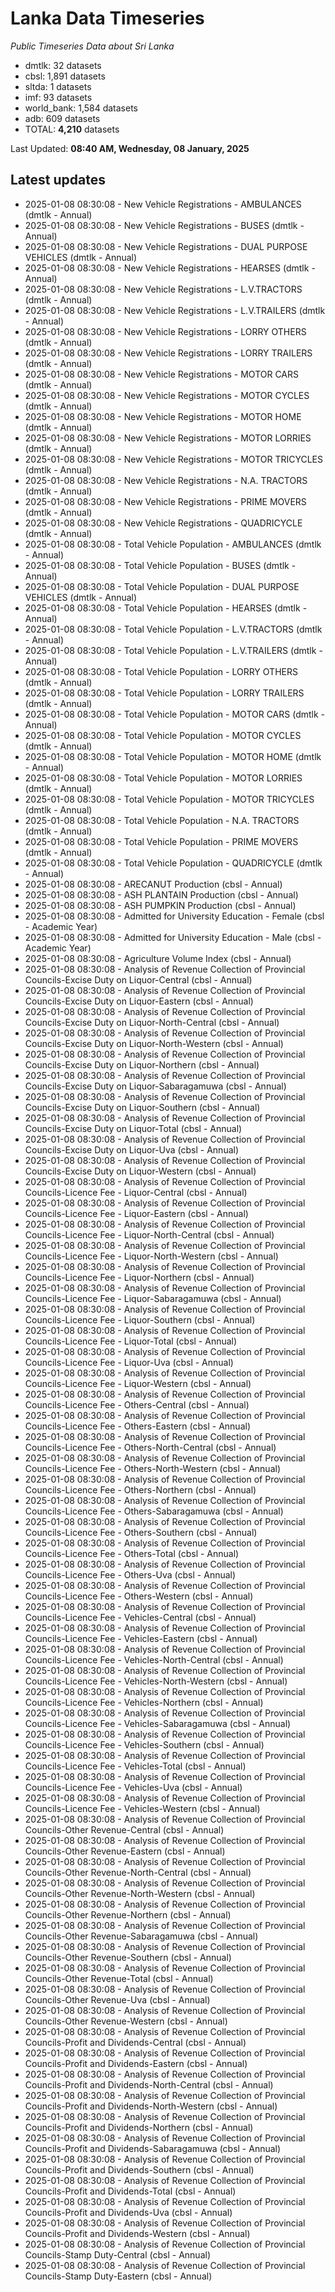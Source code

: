 # Lanka Data Timeseries
*Public Timeseries Data about Sri Lanka*

* dmtlk: 32 datasets
* cbsl: 1,891 datasets
* sltda: 1 datasets
* imf: 93 datasets
* world_bank: 1,584 datasets
* adb: 609 datasets
* TOTAL: **4,210** datasets

Last Updated: **08:40 AM, Wednesday, 08 January, 2025**

## Latest updates

* 2025-01-08 08:30:08 - New Vehicle Registrations - AMBULANCES (dmtlk - Annual)
* 2025-01-08 08:30:08 - New Vehicle Registrations - BUSES (dmtlk - Annual)
* 2025-01-08 08:30:08 - New Vehicle Registrations - DUAL PURPOSE VEHICLES (dmtlk - Annual)
* 2025-01-08 08:30:08 - New Vehicle Registrations - HEARSES (dmtlk - Annual)
* 2025-01-08 08:30:08 - New Vehicle Registrations - L.V.TRACTORS (dmtlk - Annual)
* 2025-01-08 08:30:08 - New Vehicle Registrations - L.V.TRAILERS (dmtlk - Annual)
* 2025-01-08 08:30:08 - New Vehicle Registrations - LORRY OTHERS (dmtlk - Annual)
* 2025-01-08 08:30:08 - New Vehicle Registrations - LORRY TRAILERS (dmtlk - Annual)
* 2025-01-08 08:30:08 - New Vehicle Registrations - MOTOR CARS (dmtlk - Annual)
* 2025-01-08 08:30:08 - New Vehicle Registrations - MOTOR CYCLES (dmtlk - Annual)
* 2025-01-08 08:30:08 - New Vehicle Registrations - MOTOR HOME (dmtlk - Annual)
* 2025-01-08 08:30:08 - New Vehicle Registrations - MOTOR LORRIES (dmtlk - Annual)
* 2025-01-08 08:30:08 - New Vehicle Registrations - MOTOR TRICYCLES (dmtlk - Annual)
* 2025-01-08 08:30:08 - New Vehicle Registrations - N.A. TRACTORS (dmtlk - Annual)
* 2025-01-08 08:30:08 - New Vehicle Registrations - PRIME MOVERS (dmtlk - Annual)
* 2025-01-08 08:30:08 - New Vehicle Registrations - QUADRICYCLE (dmtlk - Annual)
* 2025-01-08 08:30:08 - Total Vehicle Population - AMBULANCES (dmtlk - Annual)
* 2025-01-08 08:30:08 - Total Vehicle Population - BUSES (dmtlk - Annual)
* 2025-01-08 08:30:08 - Total Vehicle Population - DUAL PURPOSE VEHICLES (dmtlk - Annual)
* 2025-01-08 08:30:08 - Total Vehicle Population - HEARSES (dmtlk - Annual)
* 2025-01-08 08:30:08 - Total Vehicle Population - L.V.TRACTORS (dmtlk - Annual)
* 2025-01-08 08:30:08 - Total Vehicle Population - L.V.TRAILERS (dmtlk - Annual)
* 2025-01-08 08:30:08 - Total Vehicle Population - LORRY OTHERS (dmtlk - Annual)
* 2025-01-08 08:30:08 - Total Vehicle Population - LORRY TRAILERS (dmtlk - Annual)
* 2025-01-08 08:30:08 - Total Vehicle Population - MOTOR CARS (dmtlk - Annual)
* 2025-01-08 08:30:08 - Total Vehicle Population - MOTOR CYCLES (dmtlk - Annual)
* 2025-01-08 08:30:08 - Total Vehicle Population - MOTOR HOME (dmtlk - Annual)
* 2025-01-08 08:30:08 - Total Vehicle Population - MOTOR LORRIES (dmtlk - Annual)
* 2025-01-08 08:30:08 - Total Vehicle Population - MOTOR TRICYCLES (dmtlk - Annual)
* 2025-01-08 08:30:08 - Total Vehicle Population - N.A. TRACTORS (dmtlk - Annual)
* 2025-01-08 08:30:08 - Total Vehicle Population - PRIME MOVERS (dmtlk - Annual)
* 2025-01-08 08:30:08 - Total Vehicle Population - QUADRICYCLE (dmtlk - Annual)
* 2025-01-08 08:30:08 - ARECANUT Production (cbsl - Annual)
* 2025-01-08 08:30:08 - ASH PLANTAIN Production (cbsl - Annual)
* 2025-01-08 08:30:08 - ASH PUMPKIN Production (cbsl - Annual)
* 2025-01-08 08:30:08 - Admitted for University Education - Female (cbsl - Academic Year)
* 2025-01-08 08:30:08 - Admitted for University Education - Male (cbsl - Academic Year)
* 2025-01-08 08:30:08 - Agriculture Volume Index (cbsl - Annual)
* 2025-01-08 08:30:08 - Analysis of Revenue Collection of Provincial Councils-Excise Duty on Liquor-Central (cbsl - Annual)
* 2025-01-08 08:30:08 - Analysis of Revenue Collection of Provincial Councils-Excise Duty on Liquor-Eastern (cbsl - Annual)
* 2025-01-08 08:30:08 - Analysis of Revenue Collection of Provincial Councils-Excise Duty on Liquor-North-Central (cbsl - Annual)
* 2025-01-08 08:30:08 - Analysis of Revenue Collection of Provincial Councils-Excise Duty on Liquor-North-Western (cbsl - Annual)
* 2025-01-08 08:30:08 - Analysis of Revenue Collection of Provincial Councils-Excise Duty on Liquor-Northern (cbsl - Annual)
* 2025-01-08 08:30:08 - Analysis of Revenue Collection of Provincial Councils-Excise Duty on Liquor-Sabaragamuwa (cbsl - Annual)
* 2025-01-08 08:30:08 - Analysis of Revenue Collection of Provincial Councils-Excise Duty on Liquor-Southern (cbsl - Annual)
* 2025-01-08 08:30:08 - Analysis of Revenue Collection of Provincial Councils-Excise Duty on Liquor-Total (cbsl - Annual)
* 2025-01-08 08:30:08 - Analysis of Revenue Collection of Provincial Councils-Excise Duty on Liquor-Uva (cbsl - Annual)
* 2025-01-08 08:30:08 - Analysis of Revenue Collection of Provincial Councils-Excise Duty on Liquor-Western (cbsl - Annual)
* 2025-01-08 08:30:08 - Analysis of Revenue Collection of Provincial Councils-Licence Fee - Liquor-Central (cbsl - Annual)
* 2025-01-08 08:30:08 - Analysis of Revenue Collection of Provincial Councils-Licence Fee - Liquor-Eastern (cbsl - Annual)
* 2025-01-08 08:30:08 - Analysis of Revenue Collection of Provincial Councils-Licence Fee - Liquor-North-Central (cbsl - Annual)
* 2025-01-08 08:30:08 - Analysis of Revenue Collection of Provincial Councils-Licence Fee - Liquor-North-Western (cbsl - Annual)
* 2025-01-08 08:30:08 - Analysis of Revenue Collection of Provincial Councils-Licence Fee - Liquor-Northern (cbsl - Annual)
* 2025-01-08 08:30:08 - Analysis of Revenue Collection of Provincial Councils-Licence Fee - Liquor-Sabaragamuwa (cbsl - Annual)
* 2025-01-08 08:30:08 - Analysis of Revenue Collection of Provincial Councils-Licence Fee - Liquor-Southern (cbsl - Annual)
* 2025-01-08 08:30:08 - Analysis of Revenue Collection of Provincial Councils-Licence Fee - Liquor-Total (cbsl - Annual)
* 2025-01-08 08:30:08 - Analysis of Revenue Collection of Provincial Councils-Licence Fee - Liquor-Uva (cbsl - Annual)
* 2025-01-08 08:30:08 - Analysis of Revenue Collection of Provincial Councils-Licence Fee - Liquor-Western (cbsl - Annual)
* 2025-01-08 08:30:08 - Analysis of Revenue Collection of Provincial Councils-Licence Fee - Others-Central (cbsl - Annual)
* 2025-01-08 08:30:08 - Analysis of Revenue Collection of Provincial Councils-Licence Fee - Others-Eastern (cbsl - Annual)
* 2025-01-08 08:30:08 - Analysis of Revenue Collection of Provincial Councils-Licence Fee - Others-North-Central (cbsl - Annual)
* 2025-01-08 08:30:08 - Analysis of Revenue Collection of Provincial Councils-Licence Fee - Others-North-Western (cbsl - Annual)
* 2025-01-08 08:30:08 - Analysis of Revenue Collection of Provincial Councils-Licence Fee - Others-Northern (cbsl - Annual)
* 2025-01-08 08:30:08 - Analysis of Revenue Collection of Provincial Councils-Licence Fee - Others-Sabaragamuwa (cbsl - Annual)
* 2025-01-08 08:30:08 - Analysis of Revenue Collection of Provincial Councils-Licence Fee - Others-Southern (cbsl - Annual)
* 2025-01-08 08:30:08 - Analysis of Revenue Collection of Provincial Councils-Licence Fee - Others-Total (cbsl - Annual)
* 2025-01-08 08:30:08 - Analysis of Revenue Collection of Provincial Councils-Licence Fee - Others-Uva (cbsl - Annual)
* 2025-01-08 08:30:08 - Analysis of Revenue Collection of Provincial Councils-Licence Fee - Others-Western (cbsl - Annual)
* 2025-01-08 08:30:08 - Analysis of Revenue Collection of Provincial Councils-Licence Fee - Vehicles-Central (cbsl - Annual)
* 2025-01-08 08:30:08 - Analysis of Revenue Collection of Provincial Councils-Licence Fee - Vehicles-Eastern (cbsl - Annual)
* 2025-01-08 08:30:08 - Analysis of Revenue Collection of Provincial Councils-Licence Fee - Vehicles-North-Central (cbsl - Annual)
* 2025-01-08 08:30:08 - Analysis of Revenue Collection of Provincial Councils-Licence Fee - Vehicles-North-Western (cbsl - Annual)
* 2025-01-08 08:30:08 - Analysis of Revenue Collection of Provincial Councils-Licence Fee - Vehicles-Northern (cbsl - Annual)
* 2025-01-08 08:30:08 - Analysis of Revenue Collection of Provincial Councils-Licence Fee - Vehicles-Sabaragamuwa (cbsl - Annual)
* 2025-01-08 08:30:08 - Analysis of Revenue Collection of Provincial Councils-Licence Fee - Vehicles-Southern (cbsl - Annual)
* 2025-01-08 08:30:08 - Analysis of Revenue Collection of Provincial Councils-Licence Fee - Vehicles-Total (cbsl - Annual)
* 2025-01-08 08:30:08 - Analysis of Revenue Collection of Provincial Councils-Licence Fee - Vehicles-Uva (cbsl - Annual)
* 2025-01-08 08:30:08 - Analysis of Revenue Collection of Provincial Councils-Licence Fee - Vehicles-Western (cbsl - Annual)
* 2025-01-08 08:30:08 - Analysis of Revenue Collection of Provincial Councils-Other Revenue-Central (cbsl - Annual)
* 2025-01-08 08:30:08 - Analysis of Revenue Collection of Provincial Councils-Other Revenue-Eastern (cbsl - Annual)
* 2025-01-08 08:30:08 - Analysis of Revenue Collection of Provincial Councils-Other Revenue-North-Central (cbsl - Annual)
* 2025-01-08 08:30:08 - Analysis of Revenue Collection of Provincial Councils-Other Revenue-North-Western (cbsl - Annual)
* 2025-01-08 08:30:08 - Analysis of Revenue Collection of Provincial Councils-Other Revenue-Northern (cbsl - Annual)
* 2025-01-08 08:30:08 - Analysis of Revenue Collection of Provincial Councils-Other Revenue-Sabaragamuwa (cbsl - Annual)
* 2025-01-08 08:30:08 - Analysis of Revenue Collection of Provincial Councils-Other Revenue-Southern (cbsl - Annual)
* 2025-01-08 08:30:08 - Analysis of Revenue Collection of Provincial Councils-Other Revenue-Total (cbsl - Annual)
* 2025-01-08 08:30:08 - Analysis of Revenue Collection of Provincial Councils-Other Revenue-Uva (cbsl - Annual)
* 2025-01-08 08:30:08 - Analysis of Revenue Collection of Provincial Councils-Other Revenue-Western (cbsl - Annual)
* 2025-01-08 08:30:08 - Analysis of Revenue Collection of Provincial Councils-Profit and Dividends-Central (cbsl - Annual)
* 2025-01-08 08:30:08 - Analysis of Revenue Collection of Provincial Councils-Profit and Dividends-Eastern (cbsl - Annual)
* 2025-01-08 08:30:08 - Analysis of Revenue Collection of Provincial Councils-Profit and Dividends-North-Central (cbsl - Annual)
* 2025-01-08 08:30:08 - Analysis of Revenue Collection of Provincial Councils-Profit and Dividends-North-Western (cbsl - Annual)
* 2025-01-08 08:30:08 - Analysis of Revenue Collection of Provincial Councils-Profit and Dividends-Northern (cbsl - Annual)
* 2025-01-08 08:30:08 - Analysis of Revenue Collection of Provincial Councils-Profit and Dividends-Sabaragamuwa (cbsl - Annual)
* 2025-01-08 08:30:08 - Analysis of Revenue Collection of Provincial Councils-Profit and Dividends-Southern (cbsl - Annual)
* 2025-01-08 08:30:08 - Analysis of Revenue Collection of Provincial Councils-Profit and Dividends-Total (cbsl - Annual)
* 2025-01-08 08:30:08 - Analysis of Revenue Collection of Provincial Councils-Profit and Dividends-Uva (cbsl - Annual)
* 2025-01-08 08:30:08 - Analysis of Revenue Collection of Provincial Councils-Profit and Dividends-Western (cbsl - Annual)
* 2025-01-08 08:30:08 - Analysis of Revenue Collection of Provincial Councils-Stamp Duty-Central (cbsl - Annual)
* 2025-01-08 08:30:08 - Analysis of Revenue Collection of Provincial Councils-Stamp Duty-Eastern (cbsl - Annual)